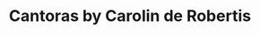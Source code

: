---
title: Cantoras by Carolin de Robertis
categories: [Fiction Literature,Historical Novel]
tags: [Carolina De Robertis,⭐⭐⭐⭐☆☆☆☆☆☆ 4/10,Book Club,Novel,Uruguay,Lesbian,Singers]
---